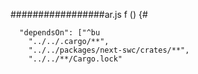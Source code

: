 
#################ar.js f
() {# 


      "dependsOn": ["^bu
        "../../.cargo/**",
        "../../packages/next-swc/crates/**",
        "../../**/Cargo.lock"
